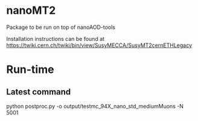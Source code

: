 # nanoMT2
Package to be run on top of nanoAOD-tools 

Installation instructions can be found at
https://twiki.cern.ch/twiki/bin/view/SusyMECCA/SusyMT2cernETHLegacy


# Run-time

## Latest command
python postproc.py -o output/testmc_94X_nano_std_mediumMuons -N 5001
